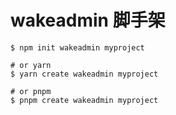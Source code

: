 # wakeadmin 脚手架

```shell
$ npm init wakeadmin myproject

# or yarn
$ yarn create wakeadmin myproject

# or pnpm
$ pnpm create wakeadmin myproject
```
